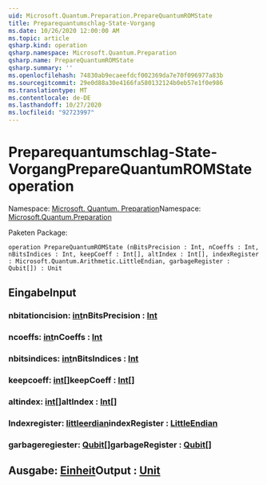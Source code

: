 ```yaml
---
uid: Microsoft.Quantum.Preparation.PrepareQuantumROMState
title: Preparequantumschlag-State-Vorgang
ms.date: 10/26/2020 12:00:00 AM
ms.topic: article
qsharp.kind: operation
qsharp.namespace: Microsoft.Quantum.Preparation
qsharp.name: PrepareQuantumROMState
qsharp.summary: ''
ms.openlocfilehash: 74830ab9ecaeefdcf002369da7e70f096977a83b
ms.sourcegitcommit: 29e0d88a30e4166fa580132124b0eb57e1f0e986
ms.translationtype: MT
ms.contentlocale: de-DE
ms.lasthandoff: 10/27/2020
ms.locfileid: "92723997"
---
```

# <a name="preparequantumromstate-operation"></a><span data-ttu-id="fb6c2-102">Preparequantumschlag-State-Vorgang</span><span class="sxs-lookup"><span data-stu-id="fb6c2-102">PrepareQuantumROMState operation</span></span>

<span data-ttu-id="fb6c2-103">Namespace: [Microsoft. Quantum. Preparation](xref:Microsoft.Quantum.Preparation)</span><span class="sxs-lookup"><span data-stu-id="fb6c2-103">Namespace: [Microsoft.Quantum.Preparation](xref:Microsoft.Quantum.Preparation)</span></span>

<span data-ttu-id="fb6c2-104">Paketen [](https://nuget.org/packages/)</span><span class="sxs-lookup"><span data-stu-id="fb6c2-104">Package: [](https://nuget.org/packages/)</span></span>




```qsharp
operation PrepareQuantumROMState (nBitsPrecision : Int, nCoeffs : Int, nBitsIndices : Int, keepCoeff : Int[], altIndex : Int[], indexRegister : Microsoft.Quantum.Arithmetic.LittleEndian, garbageRegister : Qubit[]) : Unit
```


## <a name="input"></a><span data-ttu-id="fb6c2-105">Eingabe</span><span class="sxs-lookup"><span data-stu-id="fb6c2-105">Input</span></span>

### <a name="nbitsprecision--int"></a><span data-ttu-id="fb6c2-106">nbitationcision: [int](xref:microsoft.quantum.lang-ref.int)</span><span class="sxs-lookup"><span data-stu-id="fb6c2-106">nBitsPrecision : [Int](xref:microsoft.quantum.lang-ref.int)</span></span>




### <a name="ncoeffs--int"></a><span data-ttu-id="fb6c2-107">ncoeffs: [int](xref:microsoft.quantum.lang-ref.int)</span><span class="sxs-lookup"><span data-stu-id="fb6c2-107">nCoeffs : [Int](xref:microsoft.quantum.lang-ref.int)</span></span>




### <a name="nbitsindices--int"></a><span data-ttu-id="fb6c2-108">nbitsindices: [int](xref:microsoft.quantum.lang-ref.int)</span><span class="sxs-lookup"><span data-stu-id="fb6c2-108">nBitsIndices : [Int](xref:microsoft.quantum.lang-ref.int)</span></span>




### <a name="keepcoeff--int"></a><span data-ttu-id="fb6c2-109">keepcoeff: [int](xref:microsoft.quantum.lang-ref.int)[]</span><span class="sxs-lookup"><span data-stu-id="fb6c2-109">keepCoeff : [Int](xref:microsoft.quantum.lang-ref.int)[]</span></span>




### <a name="altindex--int"></a><span data-ttu-id="fb6c2-110">altindex: [int](xref:microsoft.quantum.lang-ref.int)[]</span><span class="sxs-lookup"><span data-stu-id="fb6c2-110">altIndex : [Int](xref:microsoft.quantum.lang-ref.int)[]</span></span>




### <a name="indexregister--littleendian"></a><span data-ttu-id="fb6c2-111">Indexregister: [littleerdian](xref:Microsoft.Quantum.Arithmetic.LittleEndian)</span><span class="sxs-lookup"><span data-stu-id="fb6c2-111">indexRegister : [LittleEndian](xref:Microsoft.Quantum.Arithmetic.LittleEndian)</span></span>




### <a name="garbageregister--qubit"></a><span data-ttu-id="fb6c2-112">garbageregiester: [Qubit](xref:microsoft.quantum.lang-ref.qubit)[]</span><span class="sxs-lookup"><span data-stu-id="fb6c2-112">garbageRegister : [Qubit](xref:microsoft.quantum.lang-ref.qubit)[]</span></span>





## <a name="output--unit"></a><span data-ttu-id="fb6c2-113">Ausgabe: [Einheit](xref:microsoft.quantum.lang-ref.unit)</span><span class="sxs-lookup"><span data-stu-id="fb6c2-113">Output : [Unit](xref:microsoft.quantum.lang-ref.unit)</span></span>

